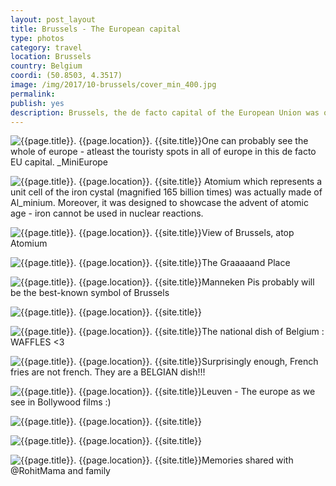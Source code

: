 ```yaml
---
layout: post_layout
title: Brussels - The European capital
type: photos
category: travel
location: Brussels
country: Belgium
coordi: (50.8503, 4.3517)
image: /img/2017/10-brussels/cover_min_400.jpg
permalink:
publish: yes
description: Brussels, the de facto capital of the European Union was one of the most multilingual cities I have ever witnessed. Most of people spoke all of English, French and Dutch fluently.
---
```

<!-- http://compressjpeg.com -->
<!-- http://compressimage.toolur.com/ 1024, 400-->
<p class="center"><img src="{{site.baseurl}}/img/2017/10-brussels/cover_min.jpg" alt="{{page.title}}. {{page.location}}. {{site.title}}" title="{{page.title}}">One can probably see the whole of europe - atleast the touristy spots in all of europe in this de facto EU capital. _MiniEurope</p>

<p class="center"><img src="{{site.baseurl}}/img/2017/10-brussels/1_min.jpg" alt="{{page.title}}. {{page.location}}. {{site.title}}" title="{{page.title}}"> Atomium which represents a unit cell of the iron cystal (magnified 165 billion times) was actually made of Al_minium. Moreover, it was designed to showcase the advent of atomic age - iron cannot be used in nuclear reactions.</p>

<p class="center"><img src="{{site.baseurl}}/img/2017/10-brussels/2_0_min.jpg" alt="{{page.title}}. {{page.location}}. {{site.title}}" title="{{page.title}}">View of Brussels, atop Atomium</p>

<p class="center"><img src="{{site.baseurl}}/img/2017/10-brussels/2_min.jpg" alt="{{page.title}}. {{page.location}}. {{site.title}}" title="{{page.title}}">The Graaaaand Place</p>

<p class="center"><img src="{{site.baseurl}}/img/2017/10-brussels/3_min.jpg" alt="{{page.title}}. {{page.location}}. {{site.title}}" title="{{page.title}}">Manneken Pis probably will be the best-known symbol of Brussels</p>

<p class="center"><img src="{{site.baseurl}}/img/2017/10-brussels/4_min.jpg" alt="{{page.title}}. {{page.location}}. {{site.title}}" title="{{page.title}}"></p>

<p class="center"><img src="{{site.baseurl}}/img/2017/10-brussels/5_min.jpg" alt="{{page.title}}. {{page.location}}. {{site.title}}" title="{{page.title}}">The national dish of Belgium : WAFFLES <3</p>

<p class="center"><img src="{{site.baseurl}}/img/2017/10-brussels/6_min.jpg" alt="{{page.title}}. {{page.location}}. {{site.title}}" title="{{page.title}}">Surprisingly enough, French fries are not french. They are a BELGIAN dish!!!</p>

<p class="center"><img src="{{site.baseurl}}/img/2017/10-brussels/7_min.jpg" alt="{{page.title}}. {{page.location}}. {{site.title}}" title="{{page.title}}">Leuven - The europe as we see in Bollywood films :)</p>

<p class="center"><img src="{{site.baseurl}}/img/2017/10-brussels/8_min.jpg" alt="{{page.title}}. {{page.location}}. {{site.title}}" title="{{page.title}}"></p>

<p class="center"><img src="{{site.baseurl}}/img/2017/10-brussels/8_0_min.jpg" alt="{{page.title}}. {{page.location}}. {{site.title}}" title="{{page.title}}"></p>

<p class="center"><img src="{{site.baseurl}}/img/2017/10-brussels/9_min.jpg" alt="{{page.title}}. {{page.location}}. {{site.title}}" title="{{page.title}}">Memories shared with @RohitMama and family</p>